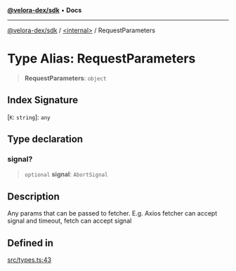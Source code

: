 [**@velora-dex/sdk**](../../README.md) • **Docs**

***

[@velora-dex/sdk](../../globals.md) / [\<internal\>](../README.md) / RequestParameters

# Type Alias: RequestParameters

> **RequestParameters**: `object`

## Index Signature

 \[`K`: `string`\]: `any`

## Type declaration

### signal?

> `optional` **signal**: `AbortSignal`

## Description

Any params that can be passed to fetcher. E.g. Axios fetcher can accept signal and timeout, fetch can accept signal

## Defined in

[src/types.ts:43](https://github.com/VeloraDEX/sdk/blob/master/src/types.ts#L43)
